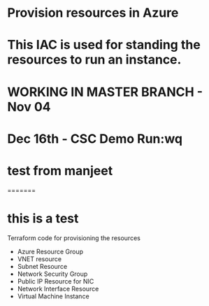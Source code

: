 # Provision resources in Azure
# This IAC is used for standing the resources to run an instance.
# WORKING IN MASTER BRANCH  - Nov 04
# Dec 16th - CSC Demo Run:wq
# test from manjeet
======= 
# this is a test
Terraform code for provisioning the resources
- Azure Resource Group
- VNET resource
- Subnet Resource
- Network Security Group
- Public IP Resource for NIC
- Network Interface Resource
- Virtual Machine Instance

